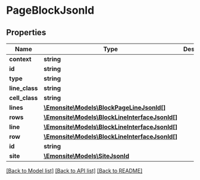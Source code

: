# PageBlockJsonld

## Properties
Name | Type | Description | Notes
------------ | ------------- | ------------- | -------------
**context** | **string** |  | [optional] 
**id** | **string** |  | [optional] 
**type** | **string** |  | [optional] 
**line_class** | **string** |  | [optional] 
**cell_class** | **string** |  | [optional] 
**lines** | [**\Emonsite\Models\BlockPageLineJsonld[]**](BlockPageLineJsonld.md) |  | [optional] 
**rows** | [**\Emonsite\Models\BlockLineInterfaceJsonld[]**](BlockLineInterfaceJsonld.md) |  | [optional] 
**line** | [**\Emonsite\Models\BlockLineInterfaceJsonld[]**](BlockLineInterfaceJsonld.md) |  | [optional] 
**row** | [**\Emonsite\Models\BlockLineInterfaceJsonld[]**](BlockLineInterfaceJsonld.md) |  | [optional] 
**id** | **string** |  | [optional] 
**site** | [**\Emonsite\Models\SiteJsonld**](SiteJsonld.md) |  | [optional] 

[[Back to Model list]](../../README.md#documentation-for-models) [[Back to API list]](../../README.md#documentation-for-api-endpoints) [[Back to README]](../../README.md)

